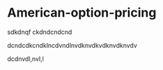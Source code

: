 # American-option-pricing
sdkdnqf
ckdndcndcnd

dcndcdkcndklncdvndlnvdknvdkvdknvdknvdv

dcdnvdl,nvl,l
